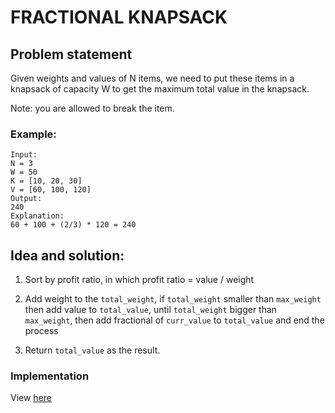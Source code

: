 # **FRACTIONAL KNAPSACK**

## Problem statement

Given weights and values of N items, we need to put these items in a knapsack of capacity W to get the maximum total value in the knapsack.

Note: you are allowed to break the item.

### Example: 
```
Input: 
N = 3
W = 50
K = [10, 20, 30]
V = [60, 100, 120]
Output:
240
Explanation:
60 + 100 + (2/3) * 120 = 240
```

## Idea and solution:

1. Sort by profit ratio, in which profit ratio = value / weight

2. Add weight to the `total_weight`, if `total_weight` smaller than `max_weight` then add value to `total_value`, until `total_weight` bigger than `max_weight`, then add fractional of `curr_value` to `total_value` and end the process
3. Return `total_value` as the result.

### Implementation

View [here](/GREEDY/fractional_knapsack.cpp)